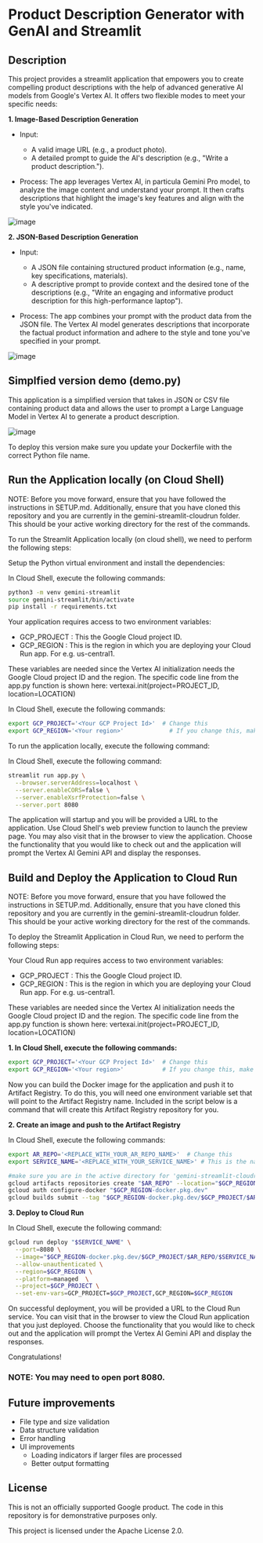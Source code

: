 # Product Description Generator with GenAI and Streamlit

## Description

This project provides a streamlit application that empowers you to create compelling product descriptions with the help of advanced generative AI models from Google's Vertex AI. It offers two flexible modes to meet your specific needs:

**1. Image-Based Description Generation**
* Input:
   - A valid image URL (e.g., a product photo).
   - A detailed prompt to guide the AI's description (e.g., "Write a product description.").
     
* Process: The app leverages Vertex AI, in particula Gemini Pro model, to analyze the image content and understand your prompt. It then crafts descriptions that highlight the image's key features and align with the style you've indicated.
  
![image](https://raw.githubusercontent.com/sandra-calvo/product_descriptions_genai/main/screencaptures/image1.png)


**2. JSON-Based Description Generation**
* Input:
   - A JSON file containing structured product information (e.g., name, key specifications, materials).
   - A descriptive prompt to provide context and the desired tone of the descriptions (e.g., "Write an engaging and informative product description for this high-performance laptop").

* Process: The app combines your prompt with the product data from the JSON file. The Vertex AI model generates descriptions that incorporate the factual product information and adhere to the style and tone you've specified in your prompt.

![image](https://raw.githubusercontent.com/sandra-calvo/product_descriptions_genai/main/screencaptures/image2.png)


## Simplfied version demo (demo.py)

This application is a simplified version that takes in JSON or CSV file containing product data and allows the user to prompt a Large Language Model in Vertex AI to generate a product description. 

![image](https://raw.githubusercontent.com/sandra-calvo/product_descriptions_genai/main/screencaptures/image4.png)

To deploy this version make sure you update your Dockerfile with the correct Python file name. 

## Run the Application locally (on Cloud Shell)
NOTE: Before you move forward, ensure that you have followed the instructions in SETUP.md. Additionally, ensure that you have cloned this repository and you are currently in the gemini-streamlit-cloudrun folder. This should be your active working directory for the rest of the commands.

To run the Streamlit Application locally (on cloud shell), we need to perform the following steps:

Setup the Python virtual environment and install the dependencies:

In Cloud Shell, execute the following commands:

```bash
python3 -m venv gemini-streamlit
source gemini-streamlit/bin/activate
pip install -r requirements.txt
```

Your application requires access to two environment variables:
- GCP_PROJECT : This the Google Cloud project ID.
- GCP_REGION : This is the region in which you are deploying your Cloud Run app. For e.g. us-central1.

These variables are needed since the Vertex AI initialization needs the Google Cloud project ID and the region. 
The specific code line from the app.py function is shown here: vertexai.init(project=PROJECT_ID, location=LOCATION)

In Cloud Shell, execute the following commands:

```bash
export GCP_PROJECT='<Your GCP Project Id>'  # Change this
export GCP_REGION='<Your region>'             # If you change this, make sure the region is supported.
```
To run the application locally, execute the following command:

In Cloud Shell, execute the following command:

```bash
streamlit run app.py \
  --browser.serverAddress=localhost \
  --server.enableCORS=false \
  --server.enableXsrfProtection=false \
  --server.port 8080
```

The application will startup and you will be provided a URL to the application. Use Cloud Shell's web preview function to launch the preview page. You may also visit that in the browser to view the application. Choose the functionality that you would like to check out and the application will prompt the Vertex AI Gemini API and display the responses.

## Build and Deploy the Application to Cloud Run
NOTE: Before you move forward, ensure that you have followed the instructions in SETUP.md. Additionally, ensure that you have cloned this repository and you are currently in the gemini-streamlit-cloudrun folder. This should be your active working directory for the rest of the commands.

To deploy the Streamlit Application in Cloud Run, we need to perform the following steps:

Your Cloud Run app requires access to two environment variables:

* GCP_PROJECT : This the Google Cloud project ID.
* GCP_REGION : This is the region in which you are deploying your Cloud Run app. For e.g. us-central1.

These variables are needed since the Vertex AI initialization needs the Google Cloud project ID and the region. 
The specific code line from the app.py function is shown here: vertexai.init(project=PROJECT_ID, location=LOCATION)

**1. In Cloud Shell, execute the following commands:**

```bash
export GCP_PROJECT='<Your GCP Project Id>'  # Change this
export GCP_REGION='<Your region>'           # If you change this, make sure the region is supported.
```
Now you can build the Docker image for the application and push it to Artifact Registry. To do this, you will need one environment variable set that will point to the Artifact Registry name. Included in the script below is a command that will create this Artifact Registry repository for you.

**2. Create an image and push to the Artifact Registry**

In Cloud Shell, execute the following commands:

```bash
export AR_REPO='<REPLACE_WITH_YOUR_AR_REPO_NAME>'  # Change this
export SERVICE_NAME='<REPLACE_WITH_YOUR_SERVICE_NAME>' # This is the name of our Application and Cloud Run service. Change it if you'd like.

#make sure you are in the active directory for 'gemini-streamlit-cloudrun'
gcloud artifacts repositories create "$AR_REPO" --location="$GCP_REGION" --repository-format=Docker
gcloud auth configure-docker "$GCP_REGION-docker.pkg.dev"
gcloud builds submit --tag "$GCP_REGION-docker.pkg.dev/$GCP_PROJECT/$AR_REPO/$SERVICE_NAME"
```

**3. Deploy to Cloud Run**

In Cloud Shell, execute the following command:
```bash
gcloud run deploy "$SERVICE_NAME" \
  --port=8080 \
  --image="$GCP_REGION-docker.pkg.dev/$GCP_PROJECT/$AR_REPO/$SERVICE_NAME" \
  --allow-unauthenticated \
  --region=$GCP_REGION \
  --platform=managed  \
  --project=$GCP_PROJECT \
  --set-env-vars=GCP_PROJECT=$GCP_PROJECT,GCP_REGION=$GCP_REGION
```
On successful deployment, you will be provided a URL to the Cloud Run service. You can visit that in the browser to view the Cloud Run application that you just deployed. Choose the functionality that you would like to check out and the application will prompt the Vertex AI Gemini API and display the responses.

Congratulations!

### NOTE: You may need to open port 8080. 

## Future improvements

* File type and size validation
* Data structure validation
* Error handling
* UI improvements
   - Loading indicators if larger files are processed
   - Better output formatting


## License
This is not an officially supported Google product. The code in this repository is for demonstrative purposes only.

This project is licensed under the Apache License 2.0.
